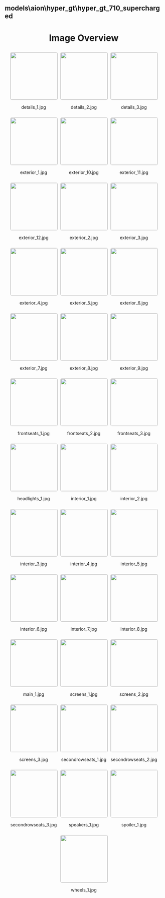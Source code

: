 ## models\aion\hyper_gt\hyper_gt_710_supercharged


<style>
    .image-gallery {
        display: flex;
        flex-wrap: wrap;
        gap: 10px;
        justify-content: center;
        padding: 10px;
    }
    .image-gallery img {
        width: 150px;
        height: auto;
        border: 1px solid #ddd;
        border-radius: 5px;
    }
    .image-gallery div {
        flex: 1 1 calc(33.333% - 20px); /* Three images per row on large screens */
        max-width: 150px;
        text-align: center;
    }
    @media (max-width: 768px) {
        .image-gallery div {
            flex: 1 1 calc(50% - 20px); /* Two images per row on medium screens */
        }
    }
    @media (max-width: 480px) {
        .image-gallery div {
            flex: 1 1 100%; /* One image per row on small screens */
        }
    }
</style>
<h1 style ="text-align: center;"> Image Overview </h1> <div class="image-gallery">
<div>
<img src="https://media.evkx.net/multimedia/models/aion/hyper_gt/hyper_gt_710_supercharged/details_1_st.jpg">
<p>details_1.jpg</p>
</div>
<div>
<img src="https://media.evkx.net/multimedia/models/aion/hyper_gt/hyper_gt_710_supercharged/details_2_st.jpg">
<p>details_2.jpg</p>
</div>
<div>
<img src="https://media.evkx.net/multimedia/models/aion/hyper_gt/hyper_gt_710_supercharged/details_3_st.jpg">
<p>details_3.jpg</p>
</div>
<div>
<img src="https://media.evkx.net/multimedia/models/aion/hyper_gt/hyper_gt_710_supercharged/exterior_1_st.jpg">
<p>exterior_1.jpg</p>
</div>
<div>
<img src="https://media.evkx.net/multimedia/models/aion/hyper_gt/hyper_gt_710_supercharged/exterior_10_st.jpg">
<p>exterior_10.jpg</p>
</div>
<div>
<img src="https://media.evkx.net/multimedia/models/aion/hyper_gt/hyper_gt_710_supercharged/exterior_11_st.jpg">
<p>exterior_11.jpg</p>
</div>
<div>
<img src="https://media.evkx.net/multimedia/models/aion/hyper_gt/hyper_gt_710_supercharged/exterior_12_st.jpg">
<p>exterior_12.jpg</p>
</div>
<div>
<img src="https://media.evkx.net/multimedia/models/aion/hyper_gt/hyper_gt_710_supercharged/exterior_2_st.jpg">
<p>exterior_2.jpg</p>
</div>
<div>
<img src="https://media.evkx.net/multimedia/models/aion/hyper_gt/hyper_gt_710_supercharged/exterior_3_st.jpg">
<p>exterior_3.jpg</p>
</div>
<div>
<img src="https://media.evkx.net/multimedia/models/aion/hyper_gt/hyper_gt_710_supercharged/exterior_4_st.jpg">
<p>exterior_4.jpg</p>
</div>
<div>
<img src="https://media.evkx.net/multimedia/models/aion/hyper_gt/hyper_gt_710_supercharged/exterior_5_st.jpg">
<p>exterior_5.jpg</p>
</div>
<div>
<img src="https://media.evkx.net/multimedia/models/aion/hyper_gt/hyper_gt_710_supercharged/exterior_6_st.jpg">
<p>exterior_6.jpg</p>
</div>
<div>
<img src="https://media.evkx.net/multimedia/models/aion/hyper_gt/hyper_gt_710_supercharged/exterior_7_st.jpg">
<p>exterior_7.jpg</p>
</div>
<div>
<img src="https://media.evkx.net/multimedia/models/aion/hyper_gt/hyper_gt_710_supercharged/exterior_8_st.jpg">
<p>exterior_8.jpg</p>
</div>
<div>
<img src="https://media.evkx.net/multimedia/models/aion/hyper_gt/hyper_gt_710_supercharged/exterior_9_st.jpg">
<p>exterior_9.jpg</p>
</div>
<div>
<img src="https://media.evkx.net/multimedia/models/aion/hyper_gt/hyper_gt_710_supercharged/frontseats_1_st.jpg">
<p>frontseats_1.jpg</p>
</div>
<div>
<img src="https://media.evkx.net/multimedia/models/aion/hyper_gt/hyper_gt_710_supercharged/frontseats_2_st.jpg">
<p>frontseats_2.jpg</p>
</div>
<div>
<img src="https://media.evkx.net/multimedia/models/aion/hyper_gt/hyper_gt_710_supercharged/frontseats_3_st.jpg">
<p>frontseats_3.jpg</p>
</div>
<div>
<img src="https://media.evkx.net/multimedia/models/aion/hyper_gt/hyper_gt_710_supercharged/headlights_1_st.jpg">
<p>headlights_1.jpg</p>
</div>
<div>
<img src="https://media.evkx.net/multimedia/models/aion/hyper_gt/hyper_gt_710_supercharged/interior_1_st.jpg">
<p>interior_1.jpg</p>
</div>
<div>
<img src="https://media.evkx.net/multimedia/models/aion/hyper_gt/hyper_gt_710_supercharged/interior_2_st.jpg">
<p>interior_2.jpg</p>
</div>
<div>
<img src="https://media.evkx.net/multimedia/models/aion/hyper_gt/hyper_gt_710_supercharged/interior_3_st.jpg">
<p>interior_3.jpg</p>
</div>
<div>
<img src="https://media.evkx.net/multimedia/models/aion/hyper_gt/hyper_gt_710_supercharged/interior_4_st.jpg">
<p>interior_4.jpg</p>
</div>
<div>
<img src="https://media.evkx.net/multimedia/models/aion/hyper_gt/hyper_gt_710_supercharged/interior_5_st.jpg">
<p>interior_5.jpg</p>
</div>
<div>
<img src="https://media.evkx.net/multimedia/models/aion/hyper_gt/hyper_gt_710_supercharged/interior_6_st.jpg">
<p>interior_6.jpg</p>
</div>
<div>
<img src="https://media.evkx.net/multimedia/models/aion/hyper_gt/hyper_gt_710_supercharged/interior_7_st.jpg">
<p>interior_7.jpg</p>
</div>
<div>
<img src="https://media.evkx.net/multimedia/models/aion/hyper_gt/hyper_gt_710_supercharged/interior_8_st.jpg">
<p>interior_8.jpg</p>
</div>
<div>
<img src="https://media.evkx.net/multimedia/models/aion/hyper_gt/hyper_gt_710_supercharged/main_1_st.jpg">
<p>main_1.jpg</p>
</div>
<div>
<img src="https://media.evkx.net/multimedia/models/aion/hyper_gt/hyper_gt_710_supercharged/screens_1_st.jpg">
<p>screens_1.jpg</p>
</div>
<div>
<img src="https://media.evkx.net/multimedia/models/aion/hyper_gt/hyper_gt_710_supercharged/screens_2_st.jpg">
<p>screens_2.jpg</p>
</div>
<div>
<img src="https://media.evkx.net/multimedia/models/aion/hyper_gt/hyper_gt_710_supercharged/screens_3_st.jpg">
<p>screens_3.jpg</p>
</div>
<div>
<img src="https://media.evkx.net/multimedia/models/aion/hyper_gt/hyper_gt_710_supercharged/secondrowseats_1_st.jpg">
<p>secondrowseats_1.jpg</p>
</div>
<div>
<img src="https://media.evkx.net/multimedia/models/aion/hyper_gt/hyper_gt_710_supercharged/secondrowseats_2_st.jpg">
<p>secondrowseats_2.jpg</p>
</div>
<div>
<img src="https://media.evkx.net/multimedia/models/aion/hyper_gt/hyper_gt_710_supercharged/secondrowseats_3_st.jpg">
<p>secondrowseats_3.jpg</p>
</div>
<div>
<img src="https://media.evkx.net/multimedia/models/aion/hyper_gt/hyper_gt_710_supercharged/speakers_1_st.jpg">
<p>speakers_1.jpg</p>
</div>
<div>
<img src="https://media.evkx.net/multimedia/models/aion/hyper_gt/hyper_gt_710_supercharged/spoiler_1_st.jpg">
<p>spoiler_1.jpg</p>
</div>
<div>
<img src="https://media.evkx.net/multimedia/models/aion/hyper_gt/hyper_gt_710_supercharged/wheels_1_st.jpg">
<p>wheels_1.jpg</p>
</div>
</div>
